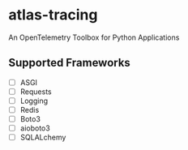 # atlas-tracing
An OpenTelemetry Toolbox for Python Applications

## Supported Frameworks
- [ ] ASGI
- [ ] Requests
- [ ] Logging
- [ ] Redis
- [ ] Boto3
- [ ] aioboto3
- [ ] SQLALchemy
